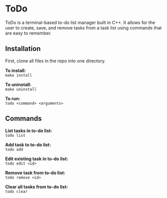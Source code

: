 # ToDo

ToDo is a terminal-based to-do list manager built in C++. It allows for the user to create, save, and remove tasks from a task list using commands that are easy to remember.      


## Installation

First, clone all files in the repo into one directory.  

**To install:**  
`make install`

**To uninstall:**  
`make uninstall`

**To run:**  
`todo <command> <arguments>`

## Commands

**List tasks in to-do list:**  
`todo list`  

**Add task to to-do list:**  
`todo add`  

**Edit existing task in to-do list:**  
`todo edit <id>`  

**Remove task from to-do list:**  
`todo remove <id>`

**Clear all tasks from to-do list:**  
`todo clear`
